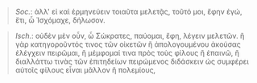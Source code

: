 

>  *Soc.*: ἀλλ' εἰ καὶ ἑρμηνεύειν τοιαῦτα μελετᾷς, τοῦτό μοι, ἔφην ἐγώ, ἔτι, ὦ Ἰσχόμαχε, δήλωσον.



>  *Isch.*: οὐδὲν μὲν οὖν, ὦ Σώκρατες, παύομαι, ἔφη, λέγειν μελετῶν. ἢ γὰρ κατηγοροῦντός τινος τῶν οἰκετῶν ἢ ἀπολογουμένου ἀκούσας ἐλέγχειν πειρῶμαι, ἢ μέμφομαί τινα πρὸς τοὺς φίλους ἢ ἐπαινῶ, ἢ διαλλάττω τινὰς τῶν ἐπιτηδείων πειρώμενος διδάσκειν ὡς συμφέρει αὐτοῖς φίλους εἶναι μᾶλλον ἢ πολεμίους,